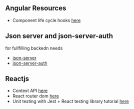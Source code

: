 ## Angular Resources
- Component life cycle hooks [here](https://angular.io/guide/lifecycle-hooks)

## Json server and json-server-auth
for fullfilling backedn needs
- [json-server](https://www.npmjs.com/package/json-server)
- [json-server-auth](https://www.npmjs.com/package/json-server-auth)

## Reactjs
- Context API [here](https://reactjs.org/docs/context.html)
- React router dom [here](https://reactrouter.com/en/main)
- Unit testing with Jest + React testing library tutorial [here](https://www.robinwieruch.de/react-testing-library/)
